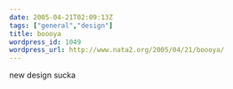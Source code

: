 ```yaml
---
date: 2005-04-21T02:09:13Z
tags: ["general","design"]
title: boooya
wordpress_id: 1049
wordpress_url: http://www.nata2.org/2005/04/21/boooya/
---
```


new design sucka
